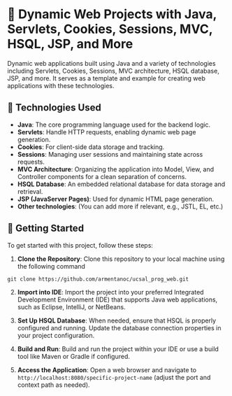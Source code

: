# 🚀 Dynamic Web Projects with Java, Servlets, Cookies, Sessions, MVC, HSQL, JSP, and More

Dynamic web applications built using Java and a variety of technologies including Servlets, Cookies, Sessions, MVC architecture, HSQL database, JSP, and more. It serves as a template and example for creating web applications with these technologies.

## 🌌 Technologies Used

- **Java**: The core programming language used for the backend logic.
- **Servlets**: Handle HTTP requests, enabling dynamic web page generation.
- **Cookies**: For client-side data storage and tracking.
- **Sessions**: Managing user sessions and maintaining state across requests.
- **MVC Architecture**: Organizing the application into Model, View, and Controller components for a clean separation of concerns.
- **HSQL Database**: An embedded relational database for data storage and retrieval.
- **JSP (JavaServer Pages)**: Used for dynamic HTML page generation.
- **Other technologies**: (You can add more if relevant, e.g., JSTL, EL, etc.)

## 💫 Getting Started

To get started with this project, follow these steps:

1. **Clone the Repository**: Clone this repository to your local machine using the following command
```
git clone https://github.com/armentanoc/ucsal_prog_web.git
```

2. **Import into IDE**: Import the project into your preferred Integrated Development Environment (IDE) that supports Java web applications, such as Eclipse, IntelliJ, or NetBeans.

3. **Set Up HSQL Database**: When needed, ensure that HSQL is properly configured and running. Update the database connection properties in your project configuration.

4. **Build and Run**: Build and run the project within your IDE or use a build tool like Maven or Gradle if configured.

5. **Access the Application**: Open a web browser and navigate to `http://localhost:8080/specific-project-name` (adjust the port and context path as needed).
